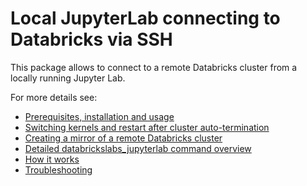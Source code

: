 # Local JupyterLab connecting to Databricks via SSH

This package allows to connect to a remote Databricks cluster from a locally running Jupyter Lab.

For more details see:

- [Prerequisites, installation and usage](https://github.com/databrickslabs/jupyterlab-integration/blob/master/README.md)
- [Switching kernels and restart after cluster auto-termination](https://github.com/databrickslabs/jupyterlab-integration/blob/master/docs/kernel_lifecycle.md)
- [Creating a mirror of a remote Databricks cluster](https://github.com/databrickslabs/jupyterlab-integration/blob/master/docs/mirrored-environment.md)
- [Detailed databrickslabs_jupyterlab command overview](https://github.com/databrickslabs/jupyterlab-integration/blob/master/docs/details.md)
- [How it works](https://github.com/databrickslabs/jupyterlab-integration/blob/master/docs/how-it-works.md)
- [Troubleshooting](https://github.com/databrickslabs/jupyterlab-integration/blob/master/docs/troubleshooting.md)

